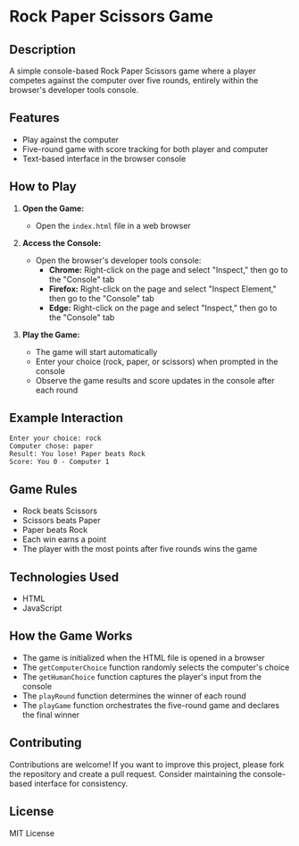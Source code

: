 # Rock Paper Scissors Game

## Description
A simple console-based Rock Paper Scissors game where a player competes against the computer over five rounds, entirely within the browser's developer tools console.

## Features
* Play against the computer
* Five-round game with score tracking for both player and computer
* Text-based interface in the browser console

## How to Play
1. **Open the Game:**
   * Open the `index.html` file in a web browser

2. **Access the Console:**
   * Open the browser's developer tools console:
      * **Chrome:** Right-click on the page and select "Inspect," then go to the "Console" tab
      * **Firefox:** Right-click on the page and select "Inspect Element," then go to the "Console" tab
      * **Edge:** Right-click on the page and select "Inspect," then go to the "Console" tab

3. **Play the Game:**
   * The game will start automatically
   * Enter your choice (rock, paper, or scissors) when prompted in the console
   * Observe the game results and score updates in the console after each round

## Example Interaction
```
Enter your choice: rock
Computer chose: paper
Result: You lose! Paper beats Rock
Score: You 0 - Computer 1
```

## Game Rules
* Rock beats Scissors
* Scissors beats Paper
* Paper beats Rock
* Each win earns a point
* The player with the most points after five rounds wins the game

## Technologies Used
* HTML
* JavaScript

## How the Game Works
* The game is initialized when the HTML file is opened in a browser
* The `getComputerChoice` function randomly selects the computer's choice
* The `getHumanChoice` function captures the player's input from the console
* The `playRound` function determines the winner of each round
* The `playGame` function orchestrates the five-round game and declares the final winner

## Contributing
Contributions are welcome! If you want to improve this project, please fork the repository and create a pull request. Consider maintaining the console-based interface for consistency.

## License
MIT License
